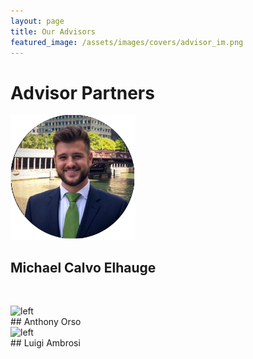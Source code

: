 ```yaml
---
layout: page
title: Our Advisors
featured_image: /assets/images/covers/advisor_im.png
---
```


# Advisor Partners

<div class="alignleft">
	<img src="/assets/images/people/calvo.jpeg" alt="left" style="width:200px;">
</div>

## Michael Calvo Elhauge

 

<div class="alignleft">
	<img src="/assets/images/people.jpeg" alt="left" style="width:200px;">
</div>
## Anthony Orso



<div class="alignleft">
	<img src="/assets/images/people/.jpeg" alt="left" style="width:200px;">
</div>
## Luigi Ambrosi


